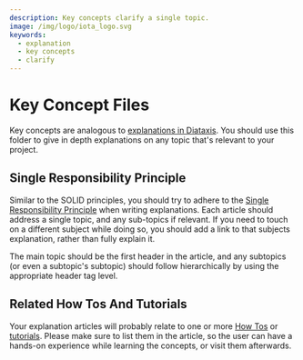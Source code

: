 ```yaml
---
description: Key concepts clarify a single topic.
image: /img/logo/iota_logo.svg
keywords:
  - explanation
  - key concepts
  - clarify
---
```


# Key Concept Files

Key concepts are analogous to [explanations in Diataxis](https://diataxis.fr/explanation/). You should use this folder
to give in depth explanations on any topic that's relevant to your project.

## Single Responsibility Principle

Similar to the SOLID principles, you should try to adhere to the
[Single Responsibility Principle](https://en.wikipedia.org/wiki/Single-responsibility_principle) when writing
explanations. Each article should address a single topic, and any sub-topics if relevant. If you need to touch on a
different subject while doing so, you should add a link to that subjects explanation, rather than fully explain it.

The main topic should be the first header in the article, and any subtopics (or even a subtopic's subtopic) should
follow hierarchically by using the appropriate header tag level.

## Related How Tos And Tutorials

Your explanation articles will probably relate to one or more [How Tos](../how-tos/README.mdx) or [tutorials](../tutorials/README.mdx). Please make sure to list them
in the article, so the user can have a hands-on experience while learning the concepts, or visit them afterwards.
